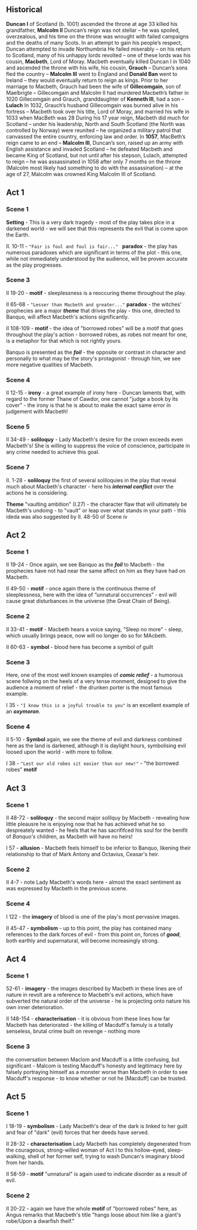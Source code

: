 ## Historical


**<span class="underline">Duncan I</span>** of Scotland (b. 1001) ascended the throne at age 33
killed his grandfather, **<span class="underline">Malcolm II</span>**
Duncan’s reign was not stellar – he was spoiled, overzealous, and his time on
the throne was wrought with failed campaigns and the deaths of many Scots.
In an attempt to gain his people’s respect, Duncan attempted to invade Northumbria
He failed miserably – on his return to Scotland, many of his unhappy lords
revolted – one of these lords was his cousin, **<span class="underline">Macbeth</span>**, Lord of Moray.
Macbeth eventually killed Duncan I in 1040 and ascended the throne with his wife,
his cousin, **<span class="underline">Grauch</span>** – Duncan’s sons fled the country – **<span class="underline">Malcolm III</span>** went to England
and **<span class="underline">Donald Ban</span>** went to Ireland – they would eventually return to reign as kings.
Prior to her marriage to Macbeth, Grauch had been the wife of **<span class="underline">Gillecomgain</span>**, son
of Maelbrigte – Gillecomgain and Malcolm II had murdered Macbeth’s father in 1020
Gillecomgain and Grauch, granddaughter of **<span class="underline">Kenneth III</span>**, had a son – **<span class="underline">Lulach</span>**
In 1032, Grauch’s husband Gillecomgain was burned alive in his fortress – Macbeth
took over his title, Lord of Moray, and married his wife in 1033 when MacBeth was 28
During his 17 year reign, Macbeth did much for Scotland – under his leadership,
North and South Scotland (the North was controlled by Norway) were reunited – he organized a military patrol that canvassed the entire country, enforcing law and order. In **<span class="underline">1057</span>**, MacBeth’s reign came to an end – **<span class="underline">Malcolm III</span>**, Duncan’s son, raised up an army with English assistance and invaded Scotland – he defeated Macbeth and became King of Scotland, but not until after his stepson, Lulach, attempted to reign – he was assassinated in 1058 after only 7 months on the throne (Malcolm most likely had something to do with the assassination) – at the age of 27, Malcolm was crowned King Malcolm III of Scotland.





## Act 1

### Scene 1
**Setting** - This is a very dark tragedy - most of the play takes plce in a darkened world - we will see that this represents the evil that is come upon the Earth.

II. 10-11 - ```"Fair is foul and foul is fair..." ``` **paradox** - the play has numerous paradoxes which are significant in terms of the plot - this one, while not immediately understood by the audience, will be proven accurate as the play progresses.

### Scene 3 
II 19-20 - **motif** - sleeplessness is a reoccuring theme throughout the play.

II 65-68 - ```"Lesser than Macbeth and greater..."``` **paradox** - the witches' prophecies are a major ***theme*** that drives the play - this one, directed to Banquo, will affect Macbeth's actions significantly.

II 108-109 - **motif** - the idea of "borrowed robes" will be a motif that goes throughout the play's action - borrowed robes, as robes not meant for one, is a metaphor for that which is not rightly yours.


Banquo is presented as the ***foil*** - the opposite or contrast in character and personally to what may be the story's protagonist - through him, we see more negative qualities of Macbeth.

### Scene 4

II 12-15 - **irony** - a great example of irony here - Duncan laments that, with regard to the former Thane of Cawdor, one cannot "judge a book by its cover" - the irony is that he is about to make the exact same error in judgement with Macbeth!

### Scene 5

II 34-49 - **soliloquy** - Lady Macbeth's desire for the crown exceeds even Macbeth's! She is willing to suppress the voice of conscience, participate in any crime needed to achieve this goal.

### Scene 7

II. 1-28 - **soliloquy** the first of several soliloquies in the play that reveal much about Macbeth's character - here his ***internal conflict*** over the actions he is considering.

**Theme** "vaulting ambition" (I.27) - the character flaw that will ultimately be Macbeth's undoing - to "vault" or leap over what stands in your path - this ideda was also suggested by II. 48-50 of Scene iv

## Act 2

### Scene 1

II 19-24 - Once again, we see Banquo as the ***foil*** to Macbeth - the prophecies have not had near the same affect on him as they have had on Macbeth.

II 49-50 - **motif** - once again there is the continuous theme of sleeplessness, here with the idea of “unnatural occurrences” - evil will cause great disturbances in the universe (the Great Chain of Being). 

### Scene 2

II 33-41 - **motif** - Macbeth hears a voice saying, "Sleep no more" - sleep, which usually brings peace, now will no longer do so for MAcbeth.

II 60-63 - **symbol** - blood here has become a symbol of guilt

### Scene 3

Here, one of the most well known examples of ***comic relief*** - a humorous scene follwing on the heels of a very tense monment, designed to give the audience a moment of relief - the drunken porter is the most famous example.

I 35 - `"I know this is a joyful trouble to you"` is an excellent example of an ***oxymoron***.

### Scene 4

II 5-10 - **Symbol** again, we see the theme of evil and darkness combined here as the land is darkened, although it is daylight hours, symbolising evil loosed upon the world - with more to follow.

I 38 - `"Lest our old robes sit easier than our new!"` - "the borrowed robes" **motif**

## Act 3

### Scene 1

II 48-72 - **soliloquy** - the second major solilquy by Macbeth - revealing how little pleausre he is enjoying now that he has achieved what he so despreately wanted - he feels that he has sacrififced his soul for the benifit of _Banquo's_ children, as Macbeth will have no heirs!

I 57 - __allusion__ - Macbeth feels himself to be inferior to Banquo, likening their relationship to that of Mark Antony and Octavius, Ceasar's heir.

### Scene 2

II 4-7 - note Lady Macbeth's words here - almost the exact sentiment as was expressed by Macbeth in the previous scene.

### Scene 4

I 122 - the **imagery** of blood is one of the play's most pervasive images.

II 45-47 - **symbolism** - up to this point, the play has contained many references to the dark forces of evil - from this point on, forces of ***good***, both earthly and supernatural, will become increasingly strong.

## Act 4

### Scene 1 

52-61 - **imagery** - the images described by Macbeth in these lines are of nature in revolt are a reference to Macbeth's evil actions, which have subverted the natural order of the universe - he is projecting onto nature his own inner deterioration.

II 148-154 - **characterisation** - it is obvious from these lines how far Macbeth has deteriorated - the killing of Macduff's famuly is a totally senseless, brutal crime built on revenge - nothing more

### Scene 3

the conversation between Maclom and Macduff is a little confusing, but significant - Malcom is testing Macduff's honesty and legitimacy here by falsely portraying himself as a monster worse than Macbeth in order to see Macduff's response - to know whether or not he [Macduff] can be trusted.

## Act 5

### Scene 1 

I 18-19 - **symbolism** - Lady Macbeth's dear of the dark is linked to her guilt and fear of "dark" (evil) forces that her deeds have served.

II 28-32 - **characterisation** Lady Macbeth has completely degenerated from the courageous, strong-willed woman of Act I to this hollow-eyed, sleep-walking, shell of her former self, trying to wash Duncan's imaginary blood from her hands.

II 58-59 - **motif** "unnatural" is again used to indicate disorder as a result of evil.

### Scene 2

II 20-22 - again we have the whole __motif__ of "borrowed robes" here, as Angus remarks that Macbeth's title "hangs loose about him like a giant's robe/Upon a dwarfish theif."